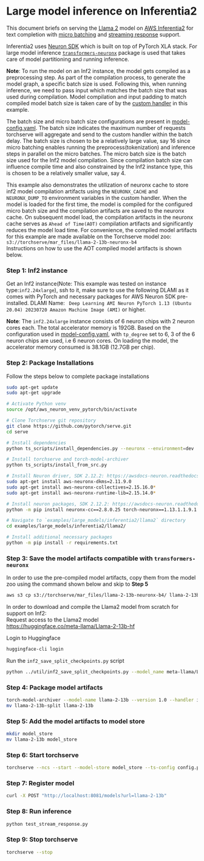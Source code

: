 # Large model inference on Inferentia2

This document briefs on serving the [Llama 2](https://huggingface.co/meta-llama) model on [AWS Inferentia2](https://aws.amazon.com/ec2/instance-types/inf2/) for text completion with [micro batching](https://github.com/pytorch/serve/tree/96450b9d0ab2a7290221f0e07aea5fda8a83efaf/examples/micro_batching) and [streaming response](https://github.com/pytorch/serve/blob/96450b9d0ab2a7290221f0e07aea5fda8a83efaf/docs/inference_api.md#curl-example-1) support.

Inferentia2 uses [Neuron SDK](https://aws.amazon.com/machine-learning/neuron/) which is built on top of PyTorch XLA stack. For large model inference [`transformers-neuronx`](https://github.com/aws-neuron/transformers-neuronx) package is used that takes care of model partitioning and running inference.

**Note**: To run the model on an Inf2 instance, the model gets compiled as a preprocessing step. As part of the compilation process, to generate the model graph, a specific batch size is used. Following this, when running inference, we need to pass input which matches the batch size that was used during compilation. Model compilation and input padding to match compiled model batch size is taken care of by the [custom handler](inf2_handler.py) in this example.

The batch size and micro batch size configurations are present in [model-config.yaml](model-config.yaml). The batch size indicates the maximum number of requests torchserve will aggregate and send to the custom handler within the batch delay.
The batch size is chosen to be a relatively large value, say 16 since micro batching enables running the preprocess(tokenization) and inference steps in parallel on the micro batches. The micro batch size is the batch size used for the Inf2 model compilation.
Since compilation batch size can influence compile time and also constrained by the Inf2 instance type, this is chosen to be a relatively smaller value, say 4.

This example also demonstrates the utilization of neuronx cache to store inf2 model compilation artifacts using the `NEURONX_CACHE` and `NEURONX_DUMP_TO` environment variables in the custom handler.
When the model is loaded for the first time, the model is compiled for the configured micro batch size and the compilation artifacts are saved to the neuronx cache.
On subsequent model load, the compilation artifacts in the neuronx cache serves as `Ahead of Time(AOT)` compilation artifacts and significantly reduces the model load time.
For convenience, the compiled model artifacts for this example are made available on the Torchserve model zoo: `s3://torchserve/mar_files/llama-2-13b-neuronx-b4`\
Instructions on how to use the AOT compiled model artifacts is shown below.

### Step 1: Inf2 instance

Get an Inf2 instance(Note: This example was tested on instance type:`inf2.24xlarge`), ssh to it, make sure to use the following DLAMI as it comes with PyTorch and necessary packages for AWS Neuron SDK pre-installed.
DLAMI Name: ` Deep Learning AMI Neuron PyTorch 1.13 (Ubuntu 20.04) 20230720 Amazon Machine Image (AMI)` or higher.

**Note**: The `inf2.24xlarge` instance consists of 6 neuron chips with 2 neuron cores each. The total accelerator memory is 192GB.
Based on the configuration used in [model-config.yaml](model-config.yaml), with `tp_degree` set to 6, 3 of the 6 neuron chips are used, i.e 6 neuron cores.
On loading the model, the accelerator memory consumed is 38.1GB (12.7GB per chip).

### Step 2: Package Installations

Follow the steps below to complete package installations

```bash
sudo apt-get update
sudo apt-get upgrade

# Activate Python venv
source /opt/aws_neuron_venv_pytorch/bin/activate

# Clone Torchserve git repository
git clone https://github.com/pytorch/serve.git
cd serve

# Install dependencies
python ts_scripts/install_dependencies.py --neuronx --environment=dev

# Install torchserve and torch-model-archiver
python ts_scripts/install_from_src.py

# Install Neuron driver, SDK 2.12.2: https://awsdocs-neuron.readthedocs-hosted.com/en/latest/release-notes/prev/content.html#id8
sudo apt-get install aws-neuronx-dkms=2.11.9.0
sudo apt-get install aws-neuronx-collectives=2.15.16.0*
sudo apt-get install aws-neuronx-runtime-lib=2.15.14.0*

# Install neuron packages, SDK 2.12.2: https://awsdocs-neuron.readthedocs-hosted.com/en/latest/release-notes/prev/content.html#id8
python -m pip install neuronx-cc==2.8.0.25 torch-neuronx==1.13.1.1.9.1 transformers-neuronx==0.5.58

# Navigate to `examples/large_models/inferentia2/llama2` directory
cd examples/large_models/inferentia2/llama2/

# Install additional necessary packages
python -m pip install -r requirements.txt
```

### Step 3: Save the model artifacts compatible with `transformers-neuronx`
In order to use the pre-compiled model artifacts, copy them from the model zoo using the command shown below and skip to **Step 5**
```bash
aws s3 cp s3://torchserve/mar_files/llama-2-13b-neuronx-b4/ llama-2-13b --recursive
```

In order to download and compile the Llama2 model from scratch for support on Inf2:\
Request access to the Llama2 model\
https://huggingface.co/meta-llama/Llama-2-13b-hf

Login to Huggingface
```bash
huggingface-cli login
```

Run the `inf2_save_split_checkpoints.py` script
```bash
python ../util/inf2_save_split_checkpoints.py --model_name meta-llama/Llama-2-13b-hf --save_path './llama-2-13b-split'
```


### Step 4: Package model artifacts

```bash
torch-model-archiver --model-name llama-2-13b --version 1.0 --handler inf2_handler.py -r requirements.txt --config-file model-config.yaml --archive-format no-archive
mv llama-2-13b-split llama-2-13b
```

### Step 5: Add the model artifacts to model store

```bash
mkdir model_store
mv llama-2-13b model_store
```

### Step 6: Start torchserve

```bash
torchserve --ncs --start --model-store model_store --ts-config config.properties
```

### Step 7: Register model

```bash
curl -X POST "http://localhost:8081/models?url=llama-2-13b"
```

### Step 8: Run inference

```bash
python test_stream_response.py
```

### Step 9: Stop torchserve

```bash
torchserve --stop
```
